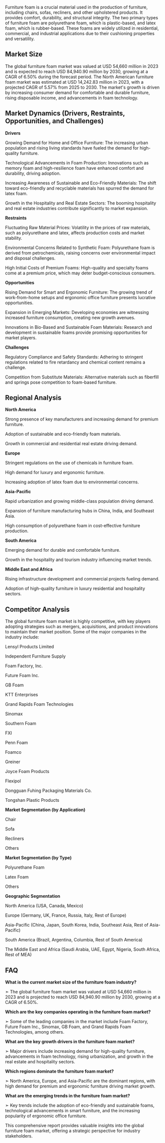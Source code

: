 Furniture foam is a crucial material used in the production of furniture, including chairs, sofas, recliners, and other upholstered products. It provides comfort, durability, and structural integrity. The two primary types of furniture foam are polyurethane foam, which is plastic-based, and latex foam, which is rubber-based. These foams are widely utilized in residential, commercial, and industrial applications due to their cushioning properties and versatility.

## Market Size

The global furniture foam market was valued at USD 54,660 million in 2023 and is expected to reach USD 84,940.90 million by 2030, growing at a CAGR of 6.50% during the forecast period. The North American furniture foam market was estimated at USD 14,242.83 million in 2023, with a projected CAGR of 5.57% from 2025 to 2030. The market's growth is driven by increasing consumer demand for comfortable and durable furniture, rising disposable income, and advancements in foam technology.

## Market Dynamics (Drivers, Restraints, Opportunities, and Challenges)

**Drivers**

Growing Demand for Home and Office Furniture: The increasing urban population and rising living standards have fueled the demand for high-quality furniture.

Technological Advancements in Foam Production: Innovations such as memory foam and high-resilience foam have enhanced comfort and durability, driving adoption.

Increasing Awareness of Sustainable and Eco-Friendly Materials: The shift toward eco-friendly and recyclable materials has spurred the demand for latex foam.

Growth in the Hospitality and Real Estate Sectors: The booming hospitality and real estate industries contribute significantly to market expansion.

**Restraints**

Fluctuating Raw Material Prices: Volatility in the prices of raw materials, such as polyurethane and latex, affects production costs and market stability.

Environmental Concerns Related to Synthetic Foam: Polyurethane foam is derived from petrochemicals, raising concerns over environmental impact and disposal challenges.

High Initial Costs of Premium Foams: High-quality and specialty foams come at a premium price, which may deter budget-conscious consumers.

**Opportunities**

Rising Demand for Smart and Ergonomic Furniture: The growing trend of work-from-home setups and ergonomic office furniture presents lucrative opportunities.

Expansion in Emerging Markets: Developing economies are witnessing increased furniture consumption, creating new growth avenues.

Innovations in Bio-Based and Sustainable Foam Materials: Research and development in sustainable foams provide promising opportunities for market players.

**Challenges**

Regulatory Compliance and Safety Standards: Adhering to stringent regulations related to fire retardancy and chemical content remains a challenge.

Competition from Substitute Materials: Alternative materials such as fiberfill and springs pose competition to foam-based furniture.

## Regional Analysis

**North America**

Strong presence of key manufacturers and increasing demand for premium furniture.

Adoption of sustainable and eco-friendly foam materials.

Growth in commercial and residential real estate driving demand.

**Europe**

Stringent regulations on the use of chemicals in furniture foam.

High demand for luxury and ergonomic furniture.

Increasing adoption of latex foam due to environmental concerns.

**Asia-Pacific**

Rapid urbanization and growing middle-class population driving demand.

Expansion of furniture manufacturing hubs in China, India, and Southeast Asia.

High consumption of polyurethane foam in cost-effective furniture production.

**South America**

Emerging demand for durable and comfortable furniture.

Growth in the hospitality and tourism industry influencing market trends.

**Middle East and Africa**

Rising infrastructure development and commercial projects fueling demand.

Adoption of high-quality furniture in luxury residential and hospitality sectors.

## Competitor Analysis

The global furniture foam market is highly competitive, with key players adopting strategies such as mergers, acquisitions, and product innovations to maintain their market position. Some of the major companies in the industry include:

Lensyl Products Limited

Independent Furniture Supply

Foam Factory, Inc.

Future Foam Inc.

GB Foam

KTT Enterprises

Grand Rapids Foam Technologies

Sinomax

Southern Foam

FXI

Penn Foam

Foamco

Greiner

Joyce Foam Products

Flexipol

Dongguan Fuhing Packaging Materials Co.

Tongshan Plastic Products

**Market Segmentation (by Application)**

Chair

Sofa

Recliners

Others

**Market Segmentation (by Type)**

Polyurethane Foam

Latex Foam

Others

**Geographic Segmentation**

North America (USA, Canada, Mexico)

Europe (Germany, UK, France, Russia, Italy, Rest of Europe)

Asia-Pacific (China, Japan, South Korea, India, Southeast Asia, Rest of Asia-Pacific)

South America (Brazil, Argentina, Columbia, Rest of South America)

The Middle East and Africa (Saudi Arabia, UAE, Egypt, Nigeria, South Africa, Rest of MEA)

## FAQ 

**What is the current market size of the furniture foam industry?**

➣ The global furniture foam market was valued at USD 54,660 million in 2023 and is projected to reach USD 84,940.90 million by 2030, growing at a CAGR of 6.50%.

**Which are the key companies operating in the furniture foam market?**

➣ Some of the leading companies in the market include Foam Factory, Future Foam Inc., Sinomax, GB Foam, and Grand Rapids Foam Technologies, among others.

**What are the key growth drivers in the furniture foam market?**

➣ Major drivers include increasing demand for high-quality furniture, advancements in foam technology, rising urbanization, and growth in the real estate and hospitality sectors.

**Which regions dominate the furniture foam market?**

➣ North America, Europe, and Asia-Pacific are the dominant regions, with high demand for premium and ergonomic furniture driving market growth.

**What are the emerging trends in the furniture foam market?**

➣ Key trends include the adoption of eco-friendly and sustainable foams, technological advancements in smart furniture, and the increasing popularity of ergonomic office furniture.

This comprehensive report provides valuable insights into the global furniture foam market, offering a strategic perspective for industry stakeholders.
